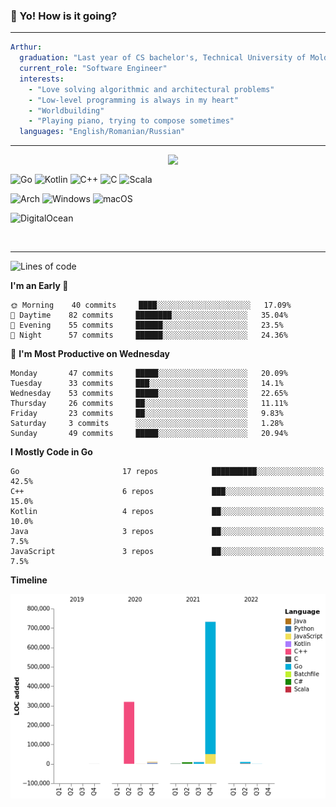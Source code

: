 ### 🦊 Yo! How is it going?  

---

```yaml
Arthur:
  graduation: "Last year of CS bachelor's, Technical University of Moldova"
  current_role: "Software Engineer"
  interests: 
    - "Love solving algorithmic and architectural problems"
    - "Low-level programming is always in my heart"
    - "Worldbuilding"
    - "Playing piano, trying to compose sometimes"
  languages: "English/Romanian/Russian"
```

---

<img align="right" width="50%" src="https://github-readme-stats-ouuan.vercel.app/api?username=FoxFurry&show_icons=true&theme=radical">

<br>

![Go](https://img.shields.io/badge/go-%2300ADD8.svg?style=for-the-badge&logo=go&logoColor=white)
![Kotlin](https://img.shields.io/badge/kotlin-%230095D5.svg?style=for-the-badge&logo=kotlin&logoColor=white)
![C++](https://img.shields.io/badge/c++-%2300599C.svg?style=for-the-badge&logo=c%2B%2B&logoColor=white)
![C](https://img.shields.io/badge/c-%2300599C.svg?style=for-the-badge&logo=c&logoColor=white)
![Scala](https://img.shields.io/badge/scala-%23DC322F.svg?style=for-the-badge&logo=scala&logoColor=white)

![Arch](https://img.shields.io/badge/Arch%20Linux-1793D1?logo=arch-linux&logoColor=fff&style=for-the-badge)
![Windows](https://img.shields.io/badge/Windows-0078D6?style=for-the-badge&logo=windows&logoColor=white)
![macOS](https://img.shields.io/badge/mac%20os-000000?style=for-the-badge&logo=macos&logoColor=F0F0F0)

![DigitalOcean](https://img.shields.io/badge/DigitalOcean-%230167ff.svg?style=for-the-badge&logo=digitalOcean&logoColor=white)


<br>

---

<!--START_SECTION:waka-->
![Lines of code](https://img.shields.io/badge/From%20Hello%20World%20I%27ve%20Written-1%20Million%20lines%20of%20code-blue)

**I'm an Early 🐤** 

```text
🌞 Morning    40 commits     ████░░░░░░░░░░░░░░░░░░░░░   17.09% 
🌆 Daytime    82 commits     ████████░░░░░░░░░░░░░░░░░   35.04% 
🌃 Evening    55 commits     ██████░░░░░░░░░░░░░░░░░░░   23.5% 
🌙 Night      57 commits     ██████░░░░░░░░░░░░░░░░░░░   24.36%

```
📅 **I'm Most Productive on Wednesday** 

```text
Monday       47 commits     █████░░░░░░░░░░░░░░░░░░░░   20.09% 
Tuesday      33 commits     ███░░░░░░░░░░░░░░░░░░░░░░   14.1% 
Wednesday    53 commits     █████░░░░░░░░░░░░░░░░░░░░   22.65% 
Thursday     26 commits     ██░░░░░░░░░░░░░░░░░░░░░░░   11.11% 
Friday       23 commits     ██░░░░░░░░░░░░░░░░░░░░░░░   9.83% 
Saturday     3 commits      ░░░░░░░░░░░░░░░░░░░░░░░░░   1.28% 
Sunday       49 commits     █████░░░░░░░░░░░░░░░░░░░░   20.94%

```


**I Mostly Code in Go** 

```text
Go                       17 repos            ██████████░░░░░░░░░░░░░░░   42.5% 
C++                      6 repos             ███░░░░░░░░░░░░░░░░░░░░░░   15.0% 
Kotlin                   4 repos             ██░░░░░░░░░░░░░░░░░░░░░░░   10.0% 
Java                     3 repos             ██░░░░░░░░░░░░░░░░░░░░░░░   7.5% 
JavaScript               3 repos             ██░░░░░░░░░░░░░░░░░░░░░░░   7.5%

```


**Timeline**

![Chart not found](https://raw.githubusercontent.com/FoxFurry/FoxFurry/master/charts/bar_graph.png) 


<!--END_SECTION:waka-->

